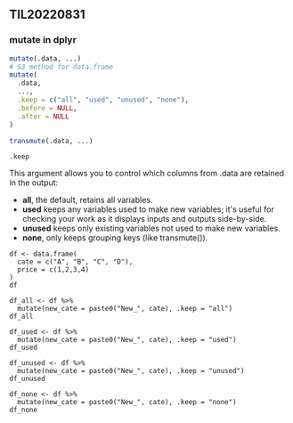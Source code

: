## TIL20220831  

### mutate in dplyr

```R
mutate(.data, ...)
# S3 method for data.frame
mutate(
  .data,
  ...,
  .keep = c("all", "used", "unused", "none"),
  .before = NULL,
  .after = NULL
)

transmute(.data, ...)
```

`.keep`  

This argument allows you to control which columns from .data are retained in the output:  

* **all**, the default, retains all variables.
* **used** keeps any variables used to make new variables; it's useful for checking your work as it displays inputs and outputs side-by-side.
* **unused** keeps only existing variables not used to make new variables.
* **none**, only keeps grouping keys (like transmute()).


```{r}
df <- data.frame(
  cate = c("A", "B", "C", "D"),
  price = c(1,2,3,4)
)
df

df_all <- df %>% 
  mutate(new_cate = paste0("New_", cate), .keep = "all")
df_all

df_used <- df %>% 
  mutate(new_cate = paste0("New_", cate), .keep = "used")
df_used

df_unused <- df %>% 
  mutate(new_cate = paste0("New_", cate), .keep = "unused")
df_unused

df_none <- df %>% 
  mutate(new_cate = paste0("New_", cate), .keep = "none")
df_none
```



